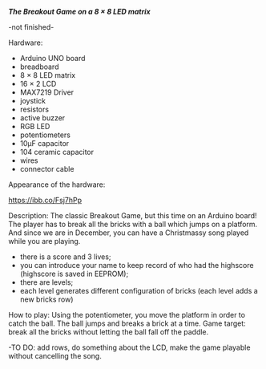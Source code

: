 ***The Breakout Game on a 8 × 8 LED matrix***

-not finished-

Hardware:
- Arduino UNO board
- breadboard
- 8 × 8 LED matrix
- 16 × 2 LCD
- MAX7219 Driver 
- joystick
- resistors
- active buzzer
- RGB LED
- potentiometers
- 10μF capacitor
- 104 ceramic capacitor
- wires
- connector cable

Appearance of the hardware:

https://ibb.co/Fsj7hPp

Description:
The classic Breakout Game, but this time on an Arduino board!
The player has to break all the bricks with a ball which jumps on a platform. And since we are in December, you can have a Christmassy song played while you are playing.
- there is a score and 3 lives;
- you can introduce your name to keep record of who had the highscore (highscore is saved in EEPROM);
- there are levels;
- each level generates different configuration of bricks (each level adds a new bricks row)

How to play:
Using the potentiometer, you move the platform in order to catch the ball. The ball jumps and breaks a brick at a time. Game target: break all the bricks without letting the ball fall off the paddle.

-TO DO: add rows, do something about the LCD, make the game playable without cancelling the song.
